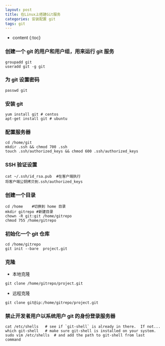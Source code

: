 ```yaml
---
layout: post
title: 在Linux上搭建Git服务
categories: 安装配置 git
tags: git
---
```


* content
{:toc}

### 创建一个 git 的用户和用户组，用来运行 git 服务
```
groupadd git
useradd git -g git
```
### 为 git 设置密码
```
passwd git
```

### 安装 git
```
yum install git # centos
apt-get install git # ubuntu
```




### 配置服务器
```
cd /home/git
mkdir .ssh && chmod 700 .ssh
touch .ssh/authorized_keys && chmod 600 .ssh/authorized_keys
```
### SSH 验证设置
```
cat ~/.ssh/id_rsa.pub  #在客户端执行
将客户端公钥拷贝到.ssh/authorized_keys
```

### 创建一个目录
```
cd /home    #切换到 home 目录
mkdir gitrepo #新建目录
chown -R git:git /home/gitrepo
chmod 755 /home/gitrepo
```

### 初始化一个 git 仓库
```
cd /home/gitrepo
git init --bare  project.git
```
### 克隆
- 本地克隆
```
git clone /home/gitrepo/project.git
```
- 远程克隆
```
git clone git@ip:/home/gitrepo/project.git
```
### 禁止开发者用户以系统用户 git 的身份登录服务器
```
cat /etc/shells   # see if `git-shell` is already in there.  If not...
which git-shell   # make sure git-shell is installed on your system.
sudo vim /etc/shells  # and add the path to git-shell from last command
```
